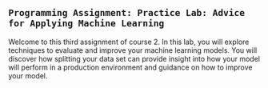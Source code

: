 ## `Programming Assignment: Practice Lab: Advice for Applying Machine Learning`

Welcome to this third assignment of course 2. In this lab, you will explore techniques to evaluate and improve your machine learning models. You will discover how splitting your data set can provide insight into how your model will perform in a production environment and guidance on how to improve your model.